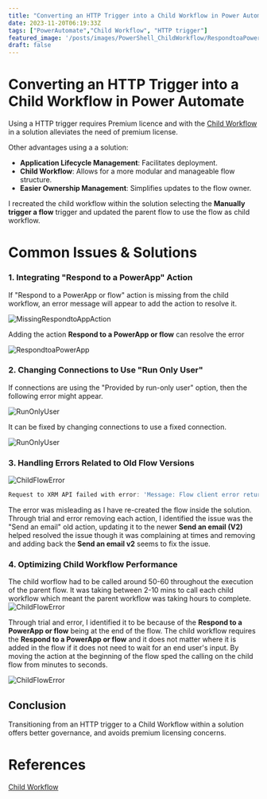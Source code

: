 ```yaml
---
title: "Converting an HTTP Trigger into a Child Workflow in Power Automate"
date: 2023-11-20T06:19:33Z
tags: ["PowerAutomate","Child Workflow", "HTTP trigger"]
featured_image: '/posts/images/PowerShell_ChildWorkflow/RespondtoaPowerApp.png'
draft: false
---
```


# Converting an HTTP Trigger into a Child Workflow in Power Automate

Using a HTTP trigger requires Premium licence and with the [Child Workflow](https://learn.microsoft.com/en-us/power-automate/create-child-flows) in a solution alleviates the need of premium license.

Other advantages using a a solution:

- **Application Lifecycle Management**: Facilitates deployment.
- **Child Workflow**: Allows for a more modular and manageable flow structure.
- **Easier Ownership Management**: Simplifies updates to the flow owner.

I recreated the child workflow within the solution selecting the **Manually trigger a flow** trigger and updated the parent flow to use the flow as child workflow.

# Common Issues & Solutions

### 1. Integrating "Respond to a PowerApp" Action

If "Respond to a PowerApp or flow" action is missing from the child workflow, an error message will appear to add the action to resolve it. 

![MissingRespondtoAppAction](../images/PowerAutomate_ChildWorkflow/MissingRespondtoAppAction.png)

Adding the action **Respond to a PowerApp or flow** can resolve the error

![RespondtoaPowerApp](../images/PowerAutomate_ChildWorkflow/RespondtoaPowerApp.png)

### 2. Changing Connections to Use "Run Only User"

If connections are using the "Provided by run-only user" option, then the following error might appear.

![RunOnlyUser](../images/PowerAutomate_ChildWorkflow/RunOnlyUser.png)

It can be fixed by changing connections to use a fixed connection.

![RunOnlyUser](../images/PowerAutomate_ChildWorkflow/NotToUseRunOnlyUsers.png)

### 3. Handling Errors Related to Old Flow Versions

![ChildFlowError](../images/PowerAutomate_ChildWorkflow/ChildFlowError.png)

```powershell
Request to XRM API failed with error: 'Message: Flow client error returned with status code "BadRequest" and details "["error":{"code":"ChildFlowsUnsupportedForNonOpenApiConnections","message":"The workflow with id 'c18d3e7a-067e-ee11-8178-002248c6b301', name <...> child workflow cannot be used as a child workflow because it is on an old version of Flow. Please re-create it inside a solution."})". Code: 0x80060467 InnerError:'.
```
The error was misleading as I have re-created the flow inside the solution. Through trial and error removing each action, I identified the issue was the "Send an email" old action, updating it to the newer **Send an email (V2)** helped resolved the issue though it was complaining at times and removing and adding back the **Send an email v2** seems to fix the issue.


### 4. Optimizing Child Workflow Performance

The child worflow had to be called around 50-60 throughout the execution of the parent flow. It was taking between 2-10 mins to call each child workflow which meant the parent workflow was taking hours to complete. 
![ChildFlowError](../images/PowerAutomate_ChildWorkflow/Timings_WithRespondAtEnd.png)

Through trial and error, I identified it to be because of the **Respond to a PowerApp or flow** being at the end of the flow. The child workflow requires the **Respond to a PowerApp or flow** and it does not matter where it is added in the flow if it does not need to wait for an end user's input. By moving the action at the beginning of the flow sped the calling on the child flow from minutes to seconds.

![ChildFlowError](../images/PowerAutomate_ChildWorkflow/Timings_WithRespondAtBeginning.png)

## Conclusion

Transitioning from an HTTP trigger to a Child Workflow within a solution offers better governance, and avoids premium licensing concerns. 

# References

[Child Workflow](https://learn.microsoft.com/en-us/power-automate/create-child-flows)